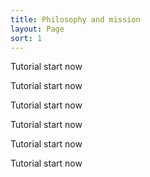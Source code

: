 ```yaml
---
title: Philosophy and mission
layout: Page
sort: 1
---
```


Tutorial start now

Tutorial start now

Tutorial start now

Tutorial start now

Tutorial start now

Tutorial start now
